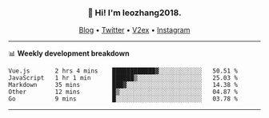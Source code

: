 <h3 align="center">👋 Hi! I'm leozhang2018.</h3>
<p align="center">
  <a href="https://code.leozhang2018.me">Blog</a> •
  <a href="https://twitter.com/leozhang2018">Twitter</a> •
  <a href="https://www.v2ex.com/member/leozhang">V2ex</a> •
  <a href="https://www.instagram.com/leozhanghere">Instagram</a>
</p>

-------

📊 **Weekly development breakdown**
<!--START_SECTION:waka-->
```text
Vue.js       2 hrs 4 mins    ████████████▓░░░░░░░░░░░░   50.51 % 
JavaScript   1 hr 1 min      ██████▒░░░░░░░░░░░░░░░░░░   25.03 % 
Markdown     35 mins         ███▓░░░░░░░░░░░░░░░░░░░░░   14.38 % 
Other        12 mins         █▒░░░░░░░░░░░░░░░░░░░░░░░   04.87 % 
Go           9 mins          █░░░░░░░░░░░░░░░░░░░░░░░░   03.78 % 
```
<!--END_SECTION:waka-->
-------
